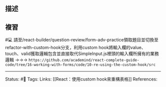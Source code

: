 ## 描述

## 複習

#💻 請至/react-builder/question-review/form-adv-practice領取題目並切換至refactor-with-custom-hook分支，利用custom hook將輸入欄的value、touch、valid獲取邏輯包含並直接取代SimpleInput.js裡頭的輸入欄所擁有的業務邏輯 ->->-> `https://github.com/academind/react-complete-guide-code/tree/16-working-with-forms/code/10-re-using-the-custom-hook/src`
<!--SR:!2023-08-29,194,250-->

---
Status: #🌱 
Tags:
Links:
[[React：使用custom hook來重構表格]]
References: